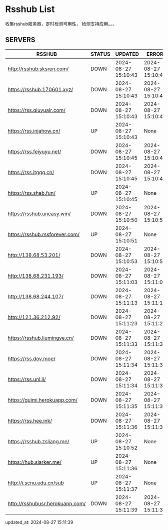 # Rsshub List

收集rsshub服务器，定时检测可用性， 检测支持应用。。。


## SERVERS

|  RSSHUB   | STATUS  | UPDATED  | ERROR  | TWITTER |  
|  ----  | ----  | ----  | ----  | ---- |  
| http://rsshub.sksren.com/ | DOWN | 2024-08-27 15:10:43 | 2024-08-27 15:10:43 |  
| https://rsshub.170601.xyz/ | DOWN | 2024-08-27 15:10:43 | 2024-08-27 15:10:43 |  
| https://rss.qiuyuair.com/ | DOWN | 2024-08-27 15:10:43 | 2024-08-27 15:10:43 |  
| https://rss.injahow.cn/ | UP | 2024-08-27 15:10:43 | None ||  
| https://rss.feiyuyu.net/ | DOWN | 2024-08-27 15:10:45 | 2024-08-27 15:10:45 |  
| https://rss.itggg.cn/ | DOWN | 2024-08-27 15:10:45 | 2024-08-27 15:10:45 |  
| https://rss.shab.fun/ | UP | 2024-08-27 15:10:45 | None ||  
| https://rsshub.uneasy.win/ | DOWN | 2024-08-27 15:10:50 | 2024-08-27 15:10:50 |  
| https://rsshub.rssforever.com/ | UP | 2024-08-27 15:10:51 | None ||  
| http://138.68.53.201/ | DOWN | 2024-08-27 15:10:53 | 2024-08-27 15:10:53 |  
| http://138.68.231.193/ | DOWN | 2024-08-27 15:11:03 | 2024-08-27 15:11:03 |  
| http://138.68.244.107/ | DOWN | 2024-08-27 15:11:13 | 2024-08-27 15:11:13 |  
| http://121.36.212.92/ | DOWN | 2024-08-27 15:11:23 | 2024-08-27 15:11:23 |  
| https://rsshub.liumingye.cn/ | DOWN | 2024-08-27 15:11:33 | 2024-08-27 15:11:33 |  
| https://rss.dov.moe/ | DOWN | 2024-08-27 15:11:34 | 2024-08-27 15:11:34 |  
| https://rss.unl.li/ | DOWN | 2024-08-27 15:11:34 | 2024-08-27 15:11:34 |  
| https://guimi.herokuapp.com/ | DOWN | 2024-08-27 15:11:35 | 2024-08-27 15:11:35 |  
| https://rss.hee.ink/ | DOWN | 2024-08-27 15:11:36 | 2024-08-27 15:11:36 |  
| https://rsshub.zsliang.me/ | UP | 2024-08-27 15:10:52 | None |OK|  
| https://hub.slarker.me/ | UP | 2024-08-27 15:11:36 | None ||  
| http://i.scnu.edu.cn/sub | UP | 2024-08-27 15:11:37 | None ||  
| http://rsshubusr.herokuapp.com/ | DOWN | 2024-08-27 15:11:39 | 2024-08-27 15:11:39 |  
  

updated_at: 2024-08-27 15:11:39  
